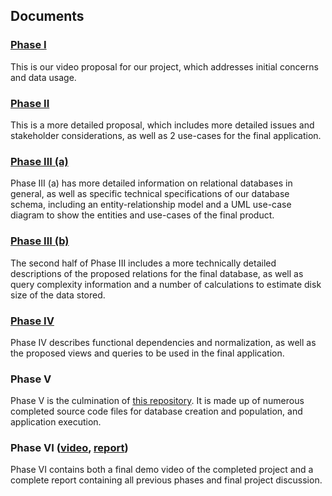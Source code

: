 ## Documents
### **[Phase I]()**

This is our video proposal for our project, which addresses initial concerns and data usage.

### **[Phase II](../blob/main/docs/Phase_2.pdf)**

This is a more detailed proposal, which includes more detailed issues and stakeholder considerations, as well as 2 use-cases for the final application.

### **[Phase III (a)](../blob/main/docs/Phase_3a.pdf)**

Phase III (a) has more detailed information on relational databases in general, as well as specific technical specifications of our database schema, including an entity-relationship model and a UML use-case diagram to show the entities and use-cases of the final product.

### **[Phase III (b)](../blob/main/docs/Phase_3b.pdf)**

The second half of Phase III includes a more technically detailed descriptions of the proposed relations for the final database, as well as query complexity information and a number of calculations to estimate disk size of the data stored.

### **[Phase IV](../blob/main/docs/Phase_4.pdf)**

Phase IV describes functional dependencies and normalization, as well as the proposed views and queries to be used in the final application.

### **Phase V**

Phase V is the culmination of [this repository](../blob/main/README.md). It is made up of numerous completed source code files for database creation and population, and application execution.

### **Phase VI** ([video](), [report]())

Phase VI contains both a final demo video of the completed project and a complete report containing all previous phases and final project discussion.
